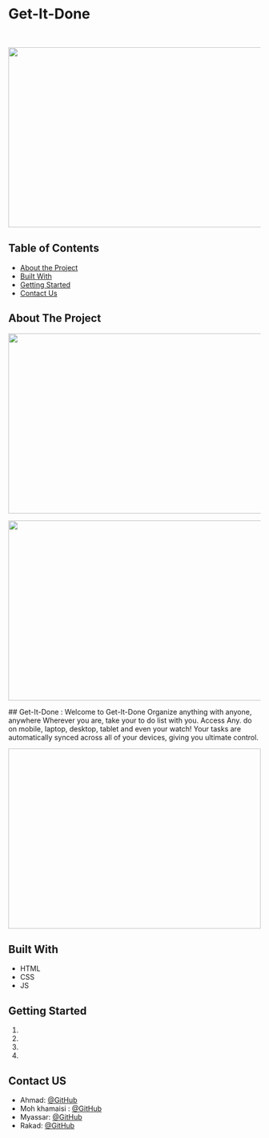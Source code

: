 # Get-It-Done
<!-- PROJECT LOGO -->
<br/>
<p align="center">
  <img src="/img/readme1.gif" width=720px height=360px />
</p>

<!-- TABLE OF CONTENTS -->
## Table of Contents

* [About the Project](#about-the-project)<br>
* [Built With](#built-with)<br>
* [Getting Started](#getting-started)<br>
* [Contact Us](#contact )<br>


<!-- ABOUT THE PROJECT -->
## About The Project
<p align="center">
  <img src="/img/readmee2.gif" width=720px height=360px />
</p><p align="center">
  <img src="/img/readmeeq2.gif" width=720px height=360px />
</p>
## Get-It-Done :
Welcome to Get-It-Done Organize anything with anyone, anywhere
Wherever you are, take your to do list with you. Access Any.
do on mobile, laptop, desktop, tablet and even your watch!
 Your tasks are automatically synced across all of your devices, giving you ultimate control.


<p align="center">
  <img src=" " width=720px height=360px />
</p>

## Built With
* HTML
* CSS
* JS


<!-- GETTING STARTED -->
## Getting Started
1. 
2.
3.
4.
 

<!-- Contact US -->
## Contact US

* Ahmad: [@GitHub](https://github.com/ahmad420)
* Moh khamaisi : [@GitHub](https://github.com/muhkham)
* Myassar: [@GitHub](https://github.com/myassar1211)
* Rakad: [@GitHub](https://github.com/rakad-kh)
<br>

